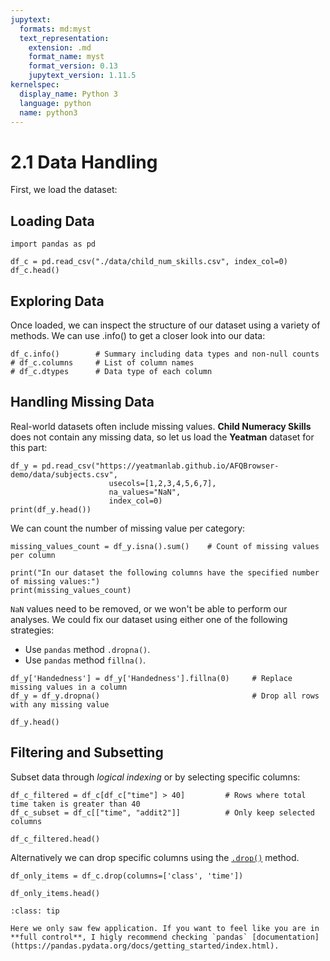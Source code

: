 ```yaml
---
jupytext:
  formats: md:myst
  text_representation:
    extension: .md
    format_name: myst
    format_version: 0.13
    jupytext_version: 1.11.5
kernelspec:
  display_name: Python 3
  language: python
  name: python3
---
```


# 2.1 Data Handling 
First, we load the dataset:

## Loading Data

```{code-cell}
import pandas as pd

df_c = pd.read_csv("./data/child_num_skills.csv", index_col=0)  
df_c.head()  
```

## Exploring Data
Once loaded, we can inspect the structure of our dataset using a variety of methods.
We can use .info() to get a closer look into our data:

```{code-cell}
df_c.info()        # Summary including data types and non-null counts
# df_c.columns     # List of column names
# df_c.dtypes      # Data type of each column
```

## Handling Missing Data
Real-world datasets often include missing values. **Child Numeracy Skills** does not contain any missing data, so let us load the **Yeatman** dataset for this part:

```{code-cell}
df_y = pd.read_csv("https://yeatmanlab.github.io/AFQBrowser-demo/data/subjects.csv",
                      usecols=[1,2,3,4,5,6,7],
                      na_values="NaN",
                      index_col=0)
print(df_y.head())
```

We can count the number of missing value per category:

```{code-cell}
missing_values_count = df_y.isna().sum()    # Count of missing values per column

print("In our dataset the following columns have the specified number of missing values:")
print(missing_values_count)
```
`NaN` values need to be removed, or we won't be able to perform our analyses. We could fix our dataset using either one of the following strategies:
- Use `pandas` method `.dropna()`.
- Use `pandas` method `fillna()`.

```{code-cell}
df_y['Handedness'] = df_y['Handedness'].fillna(0)     # Replace missing values in a column
df_y = df_y.dropna()                                  # Drop all rows with any missing value

df_y.head()
```

## Filtering and Subsetting
Subset data through *logical indexing* or by selecting specific columns: 

```{code-cell}
df_c_filtered = df_c[df_c["time"] > 40]         # Rows where total time taken is greater than 40
df_c_subset = df_c[["time", "addit2"]]          # Only keep selected columns

df_c_filtered.head()                             
```
Alternatively we can drop specific columns using the [`.drop()`](https://pandas.pydata.org/docs/reference/api/pandas.DataFrame.drop.html) method.
```{code-cell}
df_only_items = df_c.drop(columns=['class', 'time'])

df_only_items.head()                        
```

```{admonition} Full control
:class: tip

Here we only saw few application. If you want to feel like you are in **full control**, I higly recommend checking `pandas` [documentation](https://pandas.pydata.org/docs/getting_started/index.html).

```
